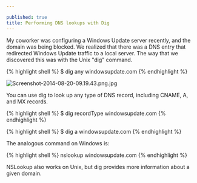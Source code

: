 ```yaml
---

published: true
title: Performing DNS lookups with Dig
---
```

My coworker was configuring a Windows Update server recently, and the domain was being blocked. We realized that there was a DNS entry that redirected Windows Update traffic to a local server. The way that we discovered this was with the Unix "dig" command.

{% highlight shell %}
$ dig any windowsupdate.com
{% endhighlight %}

![Screenshot-2014-08-20-09.19.43.png.jpg]({{site.cdn_path}}/2014/08/20/Screenshot-2014-08-20-09.19.43.png)

You can use dig to look up any type of DNS record, including CNAME, A, and MX records.

{% highlight shell %}
$ dig recordType windowsupdate.com
{% endhighlight %}

{% highlight shell %}
$ dig a windowsupdate.com
{% endhighlight %}

The analogous command on Windows is:

{% highlight shell %}
nslookup windowsupdate.com
{% endhighlight %}

NSLookup also works on Unix, but dig provides more information about a given domain.
